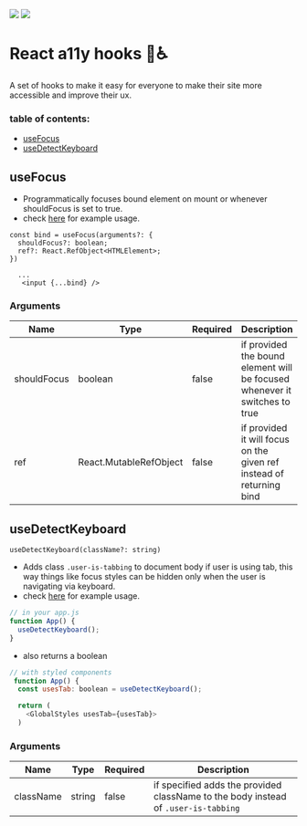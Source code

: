 [![](https://badgen.net/bundlephobia/minzip/a11y-hooks)](https://bundlephobia.com/result?p=a11y-hooks@0.1.0)
[![](https://badgen.net/npm/v/a11y-hooks)](https://www.npmjs.com/package/a11y-hooks)

# React a11y hooks 🎣♿

A set of hooks to make it easy for everyone to make their site more accessible and improve their ux.

### table of contents:

- [useFocus](#useFocus)
- [useDetectKeyboard](#useDetectKeyboard)

## useFocus

- Programmatically focuses bound element on mount or whenever shouldFocus is set to true.
- check [here](https://codesandbox.io/embed/usefocus-example-ttpys) for example usage.

```
const bind = useFocus(arguments?: {
  shouldFocus?: boolean;
  ref?: React.RefObject<HTMLElement>;
})

  ...
   <input {...bind} />
```

### Arguments

| Name        | Type                   | Required | Description                                                                |
| ----------- | ---------------------- | -------- | -------------------------------------------------------------------------- |
| shouldFocus | boolean                | false    | if provided the bound element will be focused whenever it switches to true |
| ref         | React.MutableRefObject | false    | if provided it will focus on the given ref instead of returning bind       |

## useDetectKeyboard

`useDetectKeyboard(className?: string)`

- Adds class `.user-is-tabbing` to document body if user is using tab, this way things like focus styles can be hidden only when the user is navigating via keyboard.
- check [here](https://codesandbox.io/s/usedetectkeyboard-example-uqqlh) for example usage.

```js
// in your app.js
function App() {
  useDetectKeyboard();
}
```

- also returns a boolean

```js
// with styled components
 function App() {
  const usesTab: boolean = useDetectKeyboard();

  return (
    <GlobalStyles usesTab={usesTab}>
  )
```

### Arguments

| Name      | Type   | Required | Description                                                                        |
| --------- | ------ | -------- | ---------------------------------------------------------------------------------- |
| className | string | false    | if specified adds the provided className to the body instead of `.user-is-tabbing` |
